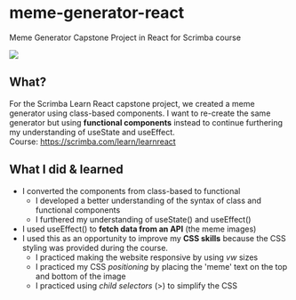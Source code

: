 # meme-generator-react
Meme Generator Capstone Project in React for Scrimba course

![](./public/MemeGenerator.gif)

## What?
For the Scrimba Learn React capstone project, we created a meme generator using class-based components. I want to re-create the same generator but using **functional components** instead to continue furthering my understanding of useState and useEffect.
<br>
Course: https://scrimba.com/learn/learnreact

## What I did & learned
- I converted the components from class-based to functional
    - I developed a better understanding of the syntax of class and functional components
    - I furthered my understanding of useState() and useEffect()
- I used useEffect() to **fetch data from an API** (the meme images)
- I used this as an opportunity to improve my **CSS skills** because the CSS styling was provided during the course. 
    - I practiced making the website responsive by using *vw* sizes
    - I practiced my CSS *positioning* by placing the 'meme' text on the top and bottom of the image
    - I practiced using *child selectors* (>) to simplify the CSS